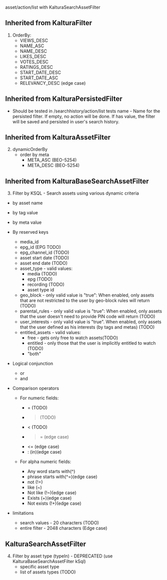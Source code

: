 asset/action/list with KalturaSearchAssetFilter

Inherited from KalturaFilter
----------------------------
1. OrderBy:
    * VIEWS_DESC
    * NAME_ASC
    * NAME_DESC
    * LIKES_DESC
    * VOTES_DESC
    * RATINGS_DESC
    * START_DATE_DESC
    * START_DATE_ASC
    * RELEVANCY_DESC (edge case)


Inherited from KalturaPersistedFilter
-------------------------------------
* Should be tested in /searchhistory/action/list tests
name - Name for the persisted filter.
If empty, no action will be done. If has value, the filter will be saved and persisted in user's search history.

Inherited from KalturaAssetFilter
---------------------------------
2. dynamicOrderBy
    * order by meta
        * META_ASC (BEO-5254)
        * META_DESC (BEO-5254)

Inherited from KalturaBaseSearchAssetFilter
-------------------------------------------
3. Filter by KSQL - Search assets using various dynamic criteria
* by asset name
* by tag value
* by meta value

* By reserved keys
    * media_id
    * epg_id (EPG TODO)
    * epg_channel_id (TODO)
    * asset start date (TODO)
    * asset end date (TODO)
    * asset_type - valid values:
        * media (TODO)
        * epg (TODO)
        * recording (TODO)
        * asset type id
    * geo_block - only valid value is "true": When enabled, only assets that are not restricted to the user by geo-block rules will return (TODO)
    * parental_rules - only valid value is "true": When enabled, only assets that the user doesn't need to provide PIN code will return (TODO)
    * user_interests - only valid value is "true". When enabled, only assets that the user defined as his interests (by tags and metas) (TODO)
    * entitled_assets - valid values:
        * free - gets only free to watch assets(TODO)
        * entitled - only those that the user is implicitly entitled to watch (TODO)
        * "both"

* Logical conjunction
    * or
    * and

* Comparison operators
    * For numeric fields:
        * = (TODO)
        * > (TODO)
        * < (TODO)
        * >= (edge case)
        * <= (edge case)
        * : (in)(edge case)

    * For alpha numeric fields:
        * Any word starts with(^)
        * phrase starts with(^=)(edge case)
        * not (!=)
        * like (~)
        * Not like (!~)(edge case)
        * Exists (+)(edge case)
        * Not exists (!+)(edge case)


* limitations
    * search values - 20 characters (TODO)
    * entire filter - 2048 characters (Edge case)


KalturaSearchAssetFilter
----------------------------
4. Filter by asset type (typeIn) - DEPRECATED (use KalturaBaseSearchAssetFilter kSql)
    * specific asset type
    * list of assets types (TODO)



